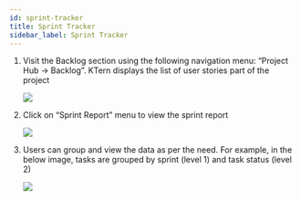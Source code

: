 ```yaml
---
id: sprint-tracker
title: Sprint Tracker
sidebar_label: Sprint Tracker
---
```


1. Visit the Backlog section using the following navigation menu: “Project Hub -> Backlog”. KTern
   displays the list of user stories part of the project

   ![](https://storage.googleapis.com/ktern-public-files/product-documentation/st-1.png)

2. Click on “Sprint Report” menu to view the sprint report

   ![](https://storage.googleapis.com/ktern-public-files/product-documentation/st-2.png)

3. Users can group and view the data as per the need. For example, in the below image, tasks are
   grouped by sprint (level 1) and task status (level 2)

   ![](https://storage.googleapis.com/ktern-public-files/product-documentation/st-3.png)
